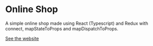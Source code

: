 # Online Shop

A simple online shop made using React (Typescript) and Redux with connect, mapStateToProps and mapDispatchToProps.

[See the website](https://cthulhuscode.github.io/react_ts-old_redux-shopping_cart/)

